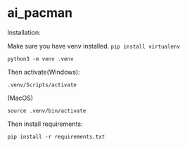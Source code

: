 # ai_pacman

Installation:

Make sure you have venv installed.
```pip install virtualenv```


```python3 -m venv .venv```

Then activate(Windows):

```.venv/Scripts/activate```

(MacOS)

```source .venv/bin/activate```

Then install requirements:

```pip install -r requirements.txt```